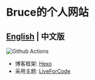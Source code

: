 # Bruce的个人网站
[English](./README.md) | 中文版  
---
![Github Actions](https://github.com/2432001677/2432001677.github.io/actions/workflows/deploy.yml/badge.svg)
* 博客框架: [Hexo](https://github.com/hexojs/hexo)
* 采用主题: [LiveForCode](https://github.com/first19326/Hexo-LiveForCode)
